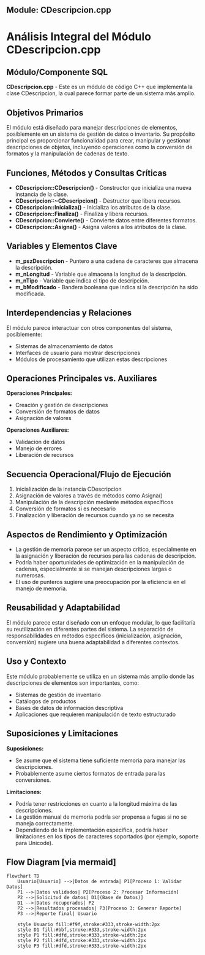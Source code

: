 ## Module: CDescripcion.cpp
# Análisis Integral del Módulo CDescripcion.cpp

## Módulo/Componente SQL
**CDescripcion.cpp** - Este es un módulo de código C++ que implementa la clase CDescripcion, la cual parece formar parte de un sistema más amplio.

## Objetivos Primarios
El módulo está diseñado para manejar descripciones de elementos, posiblemente en un sistema de gestión de datos o inventario. Su propósito principal es proporcionar funcionalidad para crear, manipular y gestionar descripciones de objetos, incluyendo operaciones como la conversión de formatos y la manipulación de cadenas de texto.

## Funciones, Métodos y Consultas Críticas
- **CDescripcion::CDescripcion()** - Constructor que inicializa una nueva instancia de la clase.
- **CDescripcion::~CDescripcion()** - Destructor que libera recursos.
- **CDescripcion::Inicializa()** - Inicializa los atributos de la clase.
- **CDescripcion::Finaliza()** - Finaliza y libera recursos.
- **CDescripcion::Convierte()** - Convierte datos entre diferentes formatos.
- **CDescripcion::Asigna()** - Asigna valores a los atributos de la clase.

## Variables y Elementos Clave
- **m_pszDescripcion** - Puntero a una cadena de caracteres que almacena la descripción.
- **m_nLongitud** - Variable que almacena la longitud de la descripción.
- **m_nTipo** - Variable que indica el tipo de descripción.
- **m_bModificado** - Bandera booleana que indica si la descripción ha sido modificada.

## Interdependencias y Relaciones
El módulo parece interactuar con otros componentes del sistema, posiblemente:
- Sistemas de almacenamiento de datos
- Interfaces de usuario para mostrar descripciones
- Módulos de procesamiento que utilizan estas descripciones

## Operaciones Principales vs. Auxiliares
**Operaciones Principales:**
- Creación y gestión de descripciones
- Conversión de formatos de datos
- Asignación de valores

**Operaciones Auxiliares:**
- Validación de datos
- Manejo de errores
- Liberación de recursos

## Secuencia Operacional/Flujo de Ejecución
1. Inicialización de la instancia CDescripcion
2. Asignación de valores a través de métodos como Asigna()
3. Manipulación de la descripción mediante métodos específicos
4. Conversión de formatos si es necesario
5. Finalización y liberación de recursos cuando ya no se necesita

## Aspectos de Rendimiento y Optimización
- La gestión de memoria parece ser un aspecto crítico, especialmente en la asignación y liberación de recursos para las cadenas de descripción.
- Podría haber oportunidades de optimización en la manipulación de cadenas, especialmente si se manejan descripciones largas o numerosas.
- El uso de punteros sugiere una preocupación por la eficiencia en el manejo de memoria.

## Reusabilidad y Adaptabilidad
El módulo parece estar diseñado con un enfoque modular, lo que facilitaría su reutilización en diferentes partes del sistema. La separación de responsabilidades en métodos específicos (inicialización, asignación, conversión) sugiere una buena adaptabilidad a diferentes contextos.

## Uso y Contexto
Este módulo probablemente se utiliza en un sistema más amplio donde las descripciones de elementos son importantes, como:
- Sistemas de gestión de inventario
- Catálogos de productos
- Bases de datos de información descriptiva
- Aplicaciones que requieren manipulación de texto estructurado

## Suposiciones y Limitaciones
**Suposiciones:**
- Se asume que el sistema tiene suficiente memoria para manejar las descripciones.
- Probablemente asume ciertos formatos de entrada para las conversiones.

**Limitaciones:**
- Podría tener restricciones en cuanto a la longitud máxima de las descripciones.
- La gestión manual de memoria podría ser propensa a fugas si no se maneja correctamente.
- Dependiendo de la implementación específica, podría haber limitaciones en los tipos de caracteres soportados (por ejemplo, soporte para Unicode).
## Flow Diagram [via mermaid]
```mermaid
flowchart TD
    Usuario[Usuario] -->|Datos de entrada| P1[Proceso 1: Validar Datos]
    P1 -->|Datos validados| P2[Proceso 2: Procesar Información]
    P2 -->|Solicitud de datos| D1[(Base de Datos)]
    D1 -->|Datos recuperados| P2
    P2 -->|Resultados procesados| P3[Proceso 3: Generar Reporte]
    P3 -->|Reporte final| Usuario
    
    style Usuario fill:#f9f,stroke:#333,stroke-width:2px
    style D1 fill:#bbf,stroke:#333,stroke-width:2px
    style P1 fill:#dfd,stroke:#333,stroke-width:2px
    style P2 fill:#dfd,stroke:#333,stroke-width:2px
    style P3 fill:#dfd,stroke:#333,stroke-width:2px
```

